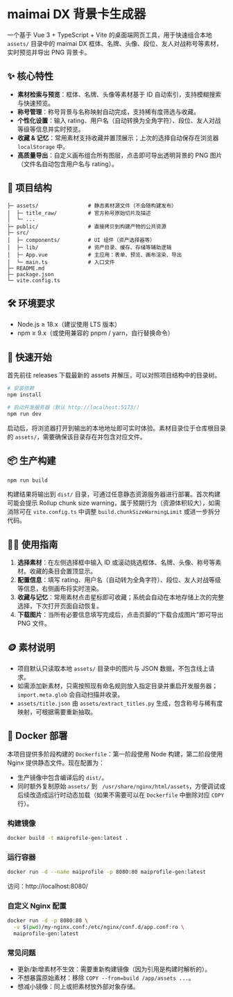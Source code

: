 # maimai DX 背景卡生成器

一个基于 Vue 3 + TypeScript + Vite 的桌面端网页工具，用于快速组合本地 `assets/` 目录中的 maimai DX 框体、名牌、头像、段位、友人对战称号等素材，实时预览并导出 PNG 背景卡。

## ✨ 核心特性
- **素材检索与预览**：框体、名牌、头像等素材基于 ID 自动索引，支持模糊搜索与快速预览。
- **称号管理**：称号背景与名称映射自动完成，支持稀有度筛选与收藏。
- **个性化设置**：输入 rating、用户名（自动转换为全角字符）、段位、友人对战等级等信息并实时预览。
- **收藏 & 记忆**：常用素材支持收藏并置顶展示；上次的选择自动保存在浏览器 `localStorage` 中。
- **高质量导出**：自定义画布组合所有图层，点击即可导出透明背景的 PNG 图片（文件名自动包含用户名与 rating）。

## 🧱 项目结构
```
├─ assets/                # 静态素材源文件（不会随构建发布）
│  ├─ title_raw/          # 官方称号原始切片及描述
│  └─ ...
├─ public/                # 直接拷贝到构建产物的公共资源
├─ src/
│  ├─ components/         # UI 组件（资产选择器等）
│  ├─ lib/                # 资产目录、缓存、存储等辅助逻辑
│  ├─ App.vue             # 主应用：表单、预览、画布渲染、导出
│  └─ main.ts             # 入口文件
├─ README.md
├─ package.json
└─ vite.config.ts
```

## 🛠 环境要求
- Node.js ≥ 18.x（建议使用 LTS 版本）
- npm ≥ 9.x（或使用兼容的 pnpm / yarn，自行替换命令）

## 🚀 快速开始

首先前往 releases 下载最新的 assets 并解压，可以对照项目结构中的目录树。

```bash
# 安装依赖
npm install

# 启动开发服务器（默认 http://localhost:5173/）
npm run dev
```
启动后，将浏览器打开到输出的本地地址即可实时体验。素材目录位于仓库根目录的 `assets/`，需要确保该目录存在并包含对应文件。

## 📦 生产构建
```bash
npm run build
```
构建结果将输出到 `dist/` 目录，可通过任意静态资源服务器进行部署。首次构建可能会提示 Rollup chunk size warning，属于预期行为（资源体积较大），如需消除可在 `vite.config.ts` 中调整 `build.chunkSizeWarningLimit` 或进一步拆分代码。

## 🧑‍💻 使用指南
1. **选择素材**：在左侧选择框中输入 ID 或滚动挑选框体、名牌、头像、称号等素材。收藏的条目会置顶显示。
2. **配置信息**：填写 rating、用户名（自动转为全角字符）、段位、友人对战等级等信息，右侧画布将实时渲染。
3. **收藏与记忆**：常用素材点击星标即可收藏；系统会自动在本地存储上次的完整选择，下次打开页面自动恢复。
4. **下载图片**：当所有必要信息填写完成后，点击页脚的“下载合成图片”即可导出 PNG 文件。

## 🪙 素材说明
- 项目默认只读取本地 `assets/` 目录中的图片与 JSON 数据，不包含线上请求。
- 如需添加新素材，只需按照现有命名规则放入指定目录并重启开发服务器；`import.meta.glob` 会自动扫描并收录。
- `assets/title.json` 由 `assets/extract_titles.py` 生成，包含称号与稀有度映射，可根据需要重新抽取。

## 🐳 Docker 部署
本项目提供多阶段构建的 `Dockerfile`：第一阶段使用 Node 构建，第二阶段使用 Nginx 提供静态文件。现在配置为：
- 生产镜像中包含编译后的 `dist/`。
- 同时额外复制原始 `assets/` 到 ` /usr/share/nginx/html/assets`，方便调试或后续改造成运行时动态加载（如果不需要可以在 `Dockerfile` 中删除对应 `COPY` 行）。

### 构建镜像
```bash
docker build -t maiprofile-gen:latest .
```

### 运行容器
```bash
docker run -d --name maiprofile -p 8080:80 maiprofile-gen:latest
```
访问：http://localhost:8080/

### 自定义 Nginx 配置
```bash
docker run -d -p 8080:80 \
  -v $(pwd)/my-nginx.conf:/etc/nginx/conf.d/app.conf:ro \
  maiprofile-gen:latest
```

### 常见问题
- 更新/新增素材不生效：需要重新构建镜像（因为引用是构建时解析的）。
- 不想暴露原始素材：移除 `COPY --from=build /app/assets ...`。
- 想减小镜像：同上或把素材放外部对象存储。

